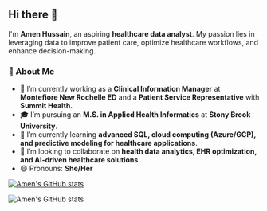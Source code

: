 ## Hi there 👋

I'm **Amen Hussain**, an aspiring **healthcare data analyst**. My passion lies in leveraging data to improve patient care, optimize healthcare workflows, and enhance decision-making.  

### 🚀 About Me  
- 🔭 I’m currently working as a **Clinical Information Manager** at **Montefiore New Rochelle ED** and a **Patient Service Representative** with **Summit Health**.  
- 🎓 I’m pursuing an **M.S. in Applied Health Informatics** at **Stony Brook University**.  
- 🌱 I’m currently learning **advanced SQL, cloud computing (Azure/GCP), and predictive modeling for healthcare applications**.  
- 👯 I’m looking to collaborate on **health data analytics, EHR optimization, and AI-driven healthcare solutions**.  
- 😄 Pronouns: **She/Her**  

[![Amen's GitHub stats](https://github-readme-stats.vercel.app/api?username=amen-hussain)](https://github.com/amen-hussain/github-readme-stats)

![Amen's GitHub stats](https://github-readme-stats.vercel.app/api?username=amen-hussain&show_icons=true&theme=tokyonight)
